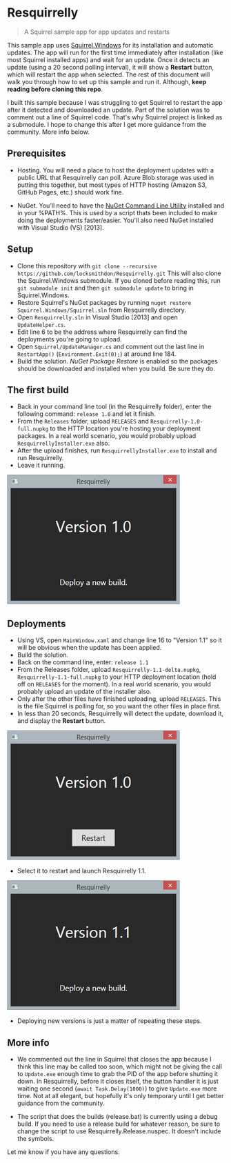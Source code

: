 Resquirrelly
====================

> A Squirrel sample app for app updates and restarts

This sample app uses [Squirrel.Windows](https://github.com/Squirrel/Squirrel.Windows)
for its installation and automatic updates. The app will run for the first time
immediately after installation (like most Squirrel installed apps) and wait for
an update. Once it detects an update (using a 20 second polling interval), it will
show a **Restart** button, which will restart the app when selected. The rest of
this document will walk you through how to set up this sample and run it. Although,
**keep reading before cloning this repo**.

I built this sample because I was struggling to get Squirrel to restart the app
after it detected and downloaded an update. Part of the solution was to comment
out a line of Squirrel code. That's why Squirrel project is linked as a submodule.
I hope to change this after I get more guidance from the community. More info below.

## Prerequisites

* Hosting. You will need a place to host the deployment updates with a
public URL that Resquirrelly can poll. Azure Blob storage was used in putting
this together, but most types of HTTP hosting (Amazon S3, GitHub Pages, etc.)
should work fine.

* NuGet. You'll need to have the [NuGet Command Line Utility](http://nuget.org/nuget.exe)
installed and in your %PATH%. This is used by a script thats been included to make
doing the deployments faster/easier. You'll also need NuGet installed with Visual
Studio (VS) [2013].

## Setup

* Clone this repository with `git clone --recursive https://github.com/locksmithdon/Resquirrelly.git`
This will also clone the Squirrel.Windows submodule. If you cloned before reading
this, run `git submodule init` and then `git submodule update` to bring in Squirrel.Windows.
* Restore Squirrel's NuGet packages by running `nuget restore Squirrel.Windows/Squirrel.sln`
from Resquirrelly directory.
* Open `Resquirrelly.sln` in Visual Studio [2013] and open `UpdateHelper.cs`.
* Edit line 6 to be the address where Resquirrelly can find the deployments
you're going to upload.
* Open `Squirrel/UpdateManager.cs` and comment out the last line in `RestartApp()`
(`Environment.Exit(0);`) at around line 184.
* Build the solution. _NuGet Package Restore_ is enabled so the packages should
be downloaded and installed when you build. Be sure they do.

## The first build

* Back in your command line tool (in the Resquirrelly folder), enter the following
command: `release 1.0` and let it finish.
* From the `Releases` folder, upload `RELEASES` and `Resquirrelly-1.0-full.nupkg` to the
HTTP location you're hosting your deployment packages. In a real world scenario,
you would probably upload `ResquirrellyInstaller.exe` also.
* After the upload finishes, run `ResquirrellyInstaller.exe` to install and run
Resquirrelly.
* Leave it running.

![Version 1.0](Images/Version-1.0.png)

## Deployments

* Using VS, open `MainWindow.xaml` and change line 16 to "Version 1.1" so it will
be obvious when the update has been applied.
* Build the solution.
* Back on the command line, enter: `release 1.1`
* From the Releases folder, upload `Resquirrelly-1.1-delta.nupkg`,
`Resquirrelly-1.1-full.nupkg` to your HTTP deployment location (hold off on
`RELEASES` for the moment). In a real world scenario, you would probably upload
an update of the installer also.
* Only after the other files have finished uploading, upload `RELEASES`. This
is the file Squirrel is polling for, so you want the other files in place first.
* In less than 20 seconds, Resquirrelly will detect the update, download it, and
display the **Restart** button.

![Version 1.0 updates ready](Images/Version-1.0-restart.png)

* Select it to restart and launch Resquirrelly 1.1.

![Version 1.1](Images/Version-1.1.png)

* Deploying new versions is just a matter of repeating these steps.

## More info

* We commented out the line in Squirrel that closes the app because I think this
line may be called too soon, which might not be giving the call to `Update.exe`
enough time to grab the PID of the app before shutting it down. In Resquirrelly,
before it closes itself, the button handler it is just waiting one second
(`await Task.Delay(1000)`) to give `Update.exe` more time. Not at all elegant,
but hopefully it's only temporary until I get better guidance from the community.

* The script that does the builds (release.bat) is currently using a debug build.
If you need to use a release build for whatever reason, be sure to change the
script to use Resquirrelly.Release.nuspec. It doesn't include the symbols.

Let me know if you have any questions.




